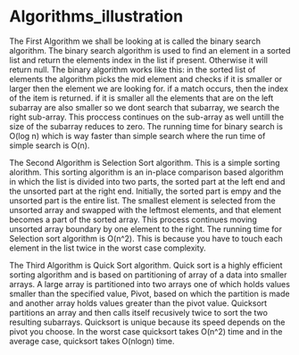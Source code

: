 # Algorithms_illustration
 
The First Algorithm we shall be looking at is called the binary search algorithm. The binary search algorithm is used to find an element in a sorted list and return the elements index in the list if present. Otherwise it will return null.
The binary algorithm works like this: in the sorted list of elements the algorithm picks the mid element and checks if it is smaller or larger then the element we are looking for. if a match occurs, then the index of the item is returned. if it is smaller all the elements that are on the left subarray are also smaller so we  dont search that subarray, we search the right sub-array. This proccess continues on the sub-array as well untill the size of the subarray reduces to zero. 
The running time for binary search is O(log n) which is way faster than simple search where the run time of simple search is O(n).

The Second Algorithm is Selection Sort algorithm. This is a simple sorting alorithm. This sorting algorithm is an in-place comparison based algorithm in which the list is divided into two parts, the sorted part at the left end and the unsorted part at the right end. Initially, the sorted part is empy and the unsorted part is the entire list.
The smallest element is selected from the unsorted array and swapped with the leftmost elements, and that element becomes a part of the sorted array. This process continues moving unsorted array boundary by one element to the right.
The running time for Selection sort algorithm is O(n^2). This is because you have to touch each element in the list twice in the worst case complexity.

The Third Algorithm is Quick Sort algorithm. Quick sort is a highly efficient sorting algorithm and is based on partitioning of array of a 
data into smaller arrays. A large array is partitioned into two arrays one of which holds values smaller than the specified value, Pivot, based on which the partition is made and another array holds values greater than the pivot value.
Quicksort partitions an array and then calls itself recusively twice to sort the two resulting subarrays. Quicksort is unique because its speed depends on the pivot you choose. In the worst case quicksort takes O(n^2) time and in the average case, quicksort takes O(nlogn) time.